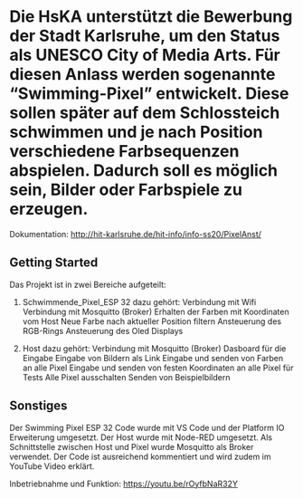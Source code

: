 # Die HsKA unterstützt die Bewerbung der Stadt Karlsruhe, um den Status als UNESCO City of Media Arts. Für diesen Anlass werden sogenannte “Swimming-Pixel” entwickelt. Diese sollen später auf dem Schlossteich schwimmen und je nach Position verschiedene Farbsequenzen abspielen. Dadurch soll es möglich sein, Bilder oder Farbspiele zu erzeugen.

Dokumentation: http://hit-karlsruhe.de/hit-info/info-ss20/PixelAnst/

## Getting Started
Das Projekt ist in zwei Bereiche aufgeteilt:
1. Schwimmende_Pixel_ESP 32 dazu gehört:
Verbindung mit Wifi
Verbindung mit Mosquitto (Broker)
Erhalten der Farben mit Koordinaten vom Host
Neue Farbe nach aktueller Position filtern
Ansteuerung des RGB-Rings
Ansteuerung des Oled Displays
 
2. Host dazu gehört:
Verbindung mit Mosquitto (Broker)
Dasboard für die Eingabe
Eingabe von Bildern als Link
Eingabe und senden von Farben an alle Pixel
Eingabe und senden von festen Koordinaten an alle Pixel für Tests
Alle Pixel ausschalten
Senden von Beispielbildern

## Sonstiges
Der Swimming Pixel ESP 32 Code wurde mit VS Code und der Platform IO Erweiterung umgesetzt. Der Host wurde mit Node-RED umgesetzt. Als Schnittstelle zwischen Host und Pixel wurde Mosquitto als Broker verwendet. Der Code ist ausreichend kommentiert und wird zudem im YouTube Video erklärt.
 
Inbetriebnahme und Funktion: https://youtu.be/rOyfbNaR32Y
